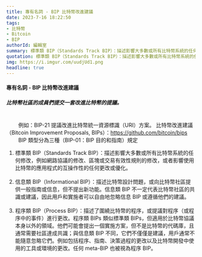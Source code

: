 ```yaml
---
title: 專有名詞 - BIP 比特幣改進建議
date: 2023-7-16 18:22:50
tags:
- 比特幣
- Bitcoin
- BIP
authorId: 編輯室
summary: 標準類 BIP（Standards Track BIP）：描述影響大多數或所有比特幣系統的任何修改，例如網路協議的修改
quotation: 標準類 BIP（Standards Track BIP）：描述影響大多數或所有比特幣系統的任何修改，例如網路協議的修改
img: https://i.imgur.com/uudjUd1.png
headline: true
---
```


#### 專有名詞 - BIP 比特幣改進建議


##### 比特幣社區的成員們提交一套改進比特幣的提議。
<br>　　
例如：BIP-21 提議改進比特幣統一資源標識（URI）方案。
比特幣改進建議（Bitcoin Improvement Proposals, BIPs）：https://github.com/bitcoin/bips
<br>　　
BIP 類型分為三種（BIP-01：BIP 目的和指南）規定
 1. 標準類 BIP（Standards Track BIP）：描述影響大多數或所有比特幣系統的任何修改，例如網路協議的修改、區塊或交易有效性規則的修改，或者影響使用比特幣的應用程式的互操作性的任何更改或優化。<br><br>
 2. 信息類 BIP（Informational BIP）：描述比特幣設計問題，或向比特幣社區提供一般指南或信息，但不提出新功能。信息類 BIP 不一定代表比特幣社區的共識或建議，因此用戶和實施者可以自由地忽略信息 BIP 或遵循他們的建議。<br><br>
 3. 程序類 BIP（Process BIP）：描述了圍繞比特幣的程序，或提議對程序（或程序中的事件）進行更改。程序類 BIPs 類似標準類 BIPs，但適用於比特幣協議本身以外的領域。他們可能會提出一個實施方案，但不是比特幣的代碼庫，且通常需要社區達成共識；與信息類 BIP 不同，它們不僅僅是建議，用戶通常不能隨意忽略它們。例如包括程序、指南、決策過程的更改以及比特幣開發中使用的工具或環境的更改。任何 meta-BIP 也被視為程序 BIP。<br><br>




　　
